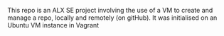 This repo is an ALX SE project involving the use of a VM to create and manage a repo, locally and remotely (on gitHub). It was initialised on an Ubuntu VM instance in Vagrant
